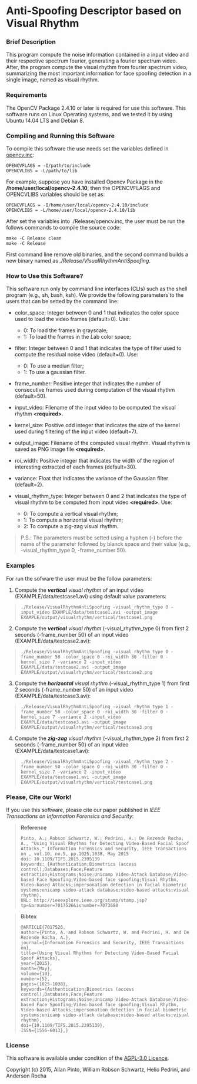 # Anti-Spoofing Descriptor based on Visual Rhythm

### Brief Description

This program compute the noise information contained in a input video and their respective spectrum fourier, generating a fourier spectrum video. After, the program compute the visual rhythm from fourier spectrum video, summarizing the most important information for face spoofing detection in a single image, named as visual rhythm.

### Requirements

The OpenCV Package 2.4.10 or later is required for use this software. This software runs on Linux Operating systems, and we tested it by using Ubuntu 14.04 LTS and Debian 8.

### Compiling and Running this Software

To compile this software the use needs set the variables defined in [opencv.inc](https://github.com/allansp84/visualrhythm-antispoofing/blob/master/Release/opencv.inc):

    OPENCVFLAGS = -I/path/to/include
    OPENCVLIBS = -L/path/to/lib

For example, suppose you have installed Opencv Package in the **/home/user/local/opencv-2.4.10**, then the OPENCVFLAGS and OPENCVLIBS variables should be set as:

    OPENCVFLAGS = -I/home/user/local/opencv-2.4.10/include
    OPENCVLIBS = -L/home/user/local/opencv-2.4.10/lib

After set the variables into ./Release/opencv.inc, the user must be run the follows commands to compile the source code:

    make -C Release clean
    make -C Release

First command line remove old binaries, and the second command builds a new binary named as *./Release/VisualRhythmAntiSpoofing*.

### How to Use this Software?

This software run only by command line interfaces (CLIs) such as the shell program (e.g., sh, bash, ksh). We provide the following parameters to the users that can be setted by the command line:

* color_space: Integer between 0 and 1 that indicates the color space used to load the video frames (default=0). Use:
    + 0: To load the frames in grayscale;
    + 1: To load the frames in the *L*ab color space;

* filter: Integer between 0 and 1 that indicates the type of filter used to compute the residual noise video (default=0). Use:
    + 0: To use a median filter;
    + 1: To use a gaussian filter.

* frame_number: Positive integer that indicates the number of consecutive frames used during computation of the visual rhythm (default=50).

* input_video: Filename of the input video to be computed the visual rhythm  **\<required\>**.

* kernel_size: Positive odd integer that indicates the size of the kernel used during filtering of the input video (default=7).

* output_image: Filename of the computed visual rhythm. Visual rhythm is saved as PNG image file **\<required\>**.

* roi_width: Positive integer that indicates the width of the region of interesting extracted of each frames (default=30).

* variance: Float that indicates the variance of the Gaussian filter (default=2).

* visual_rhythm_type: Integer between 0 and 2 that indicates the type of visual rhythm to be computed from input video **\<required\>**. Use:
    + 0: To compute a vertical visual rhythm;
    + 1: To compute a horizontal visual rhythm;
    + 2: To compute a zig-zag visual rhythm.

> P.S.: The parameters must be setted using a hyphen (-) before the name of the parameter followed by blanck space and their value (e.g., -visual_rhythm_type 0, -frame_number 50).

### Examples

For run the sofware the user must be the follow parameters:

1. Compute the *__vertical__ visual rhythm* of an input video (EXAMPLE/data/testcase1.avi) using default value parameters:
>     
>     ./Release/VisualRhythmAntiSpoofing -visual_rhythm_type 0 -input_video EXAMPLE/data/testcase1.avi -output_image EXAMPLE/output/visualrhythm/vertical/testcase1.png
>     

2. Compute the *__vertical__ visual rhythm* (-visual_rhythm_type 0) from first 2 seconds (-frame_number 50) of an input video (EXAMPLE/data/testcase2.avi):
>     
>     ./Release/VisualRhythmAntiSpoofing -visual_rhythm_type 0 -frame_number 50 -color_space 0 -roi_width 30 -filter 0 -kernel_size 7 -variance 2 -input_video EXAMPLE/data/testcase2.avi -output_image EXAMPLE/output/visualrhythm/vertical/testcase2.png
>     

3. Compute the *__horizontal__ visual rhythm* (-visual_rhythm_type 1) from first 2 seconds (-frame_number 50) of an input video (EXAMPLE/data/testcase3.avi):
>     
>     ./Release/VisualRhythmAntiSpoofing -visual_rhythm_type 1 -frame_number 50 -color_space 0 -roi_width 30 -filter 0 -kernel_size 7 -variance 2 -input_video EXAMPLE/data/testcase3.avi -output_image EXAMPLE/output/visualrhythm/vertical/testcase3.png
>     

4. Compute the *__zig-zag__ visual rhythm* (-visual_rhythm_type 2) from first 2 seconds (-frame_number 50) of an input video (EXAMPLE/data/testcase1.avi):
>     
>     ./Release/VisualRhythmAntiSpoofing -visual_rhythm_type 2 -frame_number 50 -color_space 0 -roi_width 30 -filter 0 -kernel_size 7 -variance 2 -input_video EXAMPLE/data/testcase1.avi -output_image EXAMPLE/output/visualrhythm/vertical/testcase1.png
>     

### Please, Cite our Work!

If you use this software, please cite our paper published in *IEEE Transactions on Information Forensics and Security*:

> **Reference**
>
>     Pinto, A.; Robson Schwartz, W.; Pedrini, H.; De Rezende Rocha, A., "Using Visual Rhythms for Detecting Video-Based Facial Spoof Attacks," Information Forensics and Security, IEEE Transactions on , vol.10, no.5, pp.1025,1038, May 2015
>     doi: 10.1109/TIFS.2015.2395139
>     keywords: {Authentication;Biometrics (access control);Databases;Face;Feature extraction;Histograms;Noise;Unicamp Video-Attack Database;Video-based Face Spoofing;Video-based face spoofing;Visual Rhythm, Video-based Attacks;impersonation detection in facial biometric systems;unicamp video-attack database;video-based attacks;visual rhythm},
>     URL: http://ieeexplore.ieee.org/stamp/stamp.jsp?tp=&arnumber=7017526&isnumber=7073680


> **Bibtex**
>
>     @ARTICLE{7017526,
>     author={Pinto, A. and Robson Schwartz, W. and Pedrini, H. and De Rezende Rocha, A.},
>     journal={Information Forensics and Security, IEEE Transactions on},
>     title={Using Visual Rhythms for Detecting Video-Based Facial Spoof Attacks},
>     year={2015},
>     month={May},
>     volume={10},
>     number={5},
>     pages={1025-1038},
>     keywords={Authentication;Biometrics (access control);Databases;Face;Feature extraction;Histograms;Noise;Unicamp Video-Attack Database;Video-based Face Spoofing;Video-based face spoofing;Visual Rhythm, Video-based Attacks;impersonation detection in facial biometric systems;unicamp video-attack database;video-based attacks;visual rhythm},
>     doi={10.1109/TIFS.2015.2395139},
>     ISSN={1556-6013},}

### License

This software is available under condition of the [AGPL-3.0 Licence](https://github.com/allansp84/visualrhythm-antispoofing/blob/master/LICENSE).

Copyright (c) 2015, Allan Pinto, William Robson Schwartz, Helio Pedrini, and Anderson Rocha
